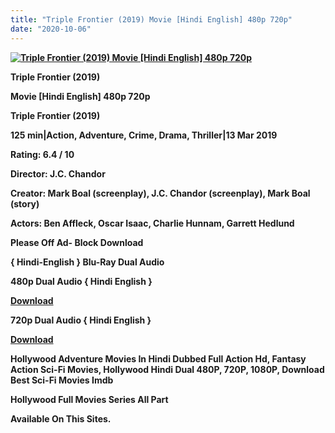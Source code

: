 ```yaml
---
title: "Triple Frontier (2019) Movie [Hindi English] 480p 720p"
date: "2020-10-06"
---
```


[**![Triple Frontier (2019) Movie [Hindi English] 480p 720p ](https://1.bp.blogspot.com/-DPx21QX7xwY/XyZivqF_ubI/AAAAAAAAELw/Qp10kDcwCcAz5IzgM1ZZEYg431zTES3QACLcBGAsYHQ/s1600/tripule.webp "Triple Frontier (2019) Movie [Hindi English] 480p 720p ")**](https://1.bp.blogspot.com/-DPx21QX7xwY/XyZivqF_ubI/AAAAAAAAELw/Qp10kDcwCcAz5IzgM1ZZEYg431zTES3QACLcBGAsYHQ/s1600/tripule.webp)

 **Triple Frontier (2019)**

**Movie \[Hindi English\] 480p 720p** 

 **Triple Frontier (2019)**

**125 min|Action, Adventure, Crime, Drama, Thriller|13 Mar 2019**

**Rating: 6.4 / 10** 

**Director: J.C. Chandor**

**Creator: Mark Boal (screenplay), J.C. Chandor (screenplay), Mark Boal (story)**

**Actors: Ben Affleck, Oscar Isaac, Charlie Hunnam, Garrett Hedlund**

**Please Off Ad- Block Download**

**{ Hindi-English } Blu-Ray Dual Audio**

**480p Dual Audio { Hindi English }**

[**Download**](https://zee.gl/bWNAyN)

**720p Dual Audio { Hindi English }**

[**Download**](https://zee.gl/S18mHm)

 **Hollywood Adventure Movies In Hindi Dubbed Full Action Hd, Fantasy Action Sci-Fi Movies, Hollywood Hindi Dual 480P, 720P, 1080P, Download Best Sci-Fi Movies Imdb** 

**Hollywood Full Movies Series All Part**

**Available On This Sites.**
